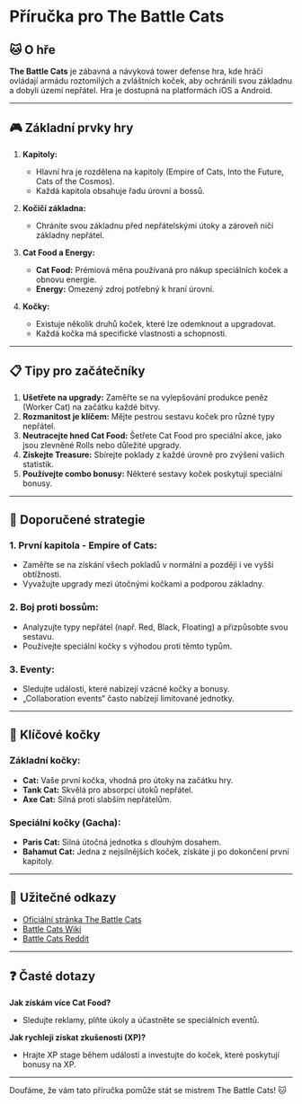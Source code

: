 # Příručka pro The Battle Cats

## 🐱 O hře
**The Battle Cats** je zábavná a návyková tower defense hra, kde hráči ovládají armádu roztomilých a zvláštních koček, aby ochránili svou základnu a dobyli území nepřátel. Hra je dostupná na platformách iOS a Android.

---

## 🎮 Základní prvky hry

1. **Kapitoly:**
   - Hlavní hra je rozdělena na kapitoly (Empire of Cats, Into the Future, Cats of the Cosmos).
   - Každá kapitola obsahuje řadu úrovní a bossů.

2. **Kočičí základna:**
   - Chráníte svou základnu před nepřátelskými útoky a zároveň ničí základny nepřátel.

3. **Cat Food a Energy:**
   - **Cat Food:** Prémiová měna používaná pro nákup speciálních koček a obnovu energie.
   - **Energy:** Omezený zdroj potřebný k hraní úrovní.

4. **Kočky:**
   - Existuje několik druhů koček, které lze odemknout a upgradovat.
   - Každá kočka má specifické vlastnosti a schopnosti.

---

## 📋 Tipy pro začátečníky

1. **Ušetřete na upgrady:** Zaměřte se na vylepšování produkce peněz (Worker Cat) na začátku každé bitvy.
2. **Rozmanitost je klíčem:** Mějte pestrou sestavu koček pro různé typy nepřátel.
3. **Neutracejte hned Cat Food:** Šetřete Cat Food pro speciální akce, jako jsou zlevněné Rolls nebo důležité upgrady.
4. **Získejte Treasure:** Sbírejte poklady z každé úrovně pro zvýšení vašich statistik.
5. **Používejte combo bonusy:** Některé sestavy koček poskytují speciální bonusy.

---

## 🌟 Doporučené strategie

### 1. **První kapitola - Empire of Cats:**
   - Zaměřte se na získání všech pokladů v normální a později i ve vyšší obtížnosti.
   - Vyvažujte upgrady mezi útočnými kočkami a podporou základny.

### 2. **Boj proti bossům:**
   - Analyzujte typy nepřátel (např. Red, Black, Floating) a přizpůsobte svou sestavu.
   - Používejte speciální kočky s výhodou proti těmto typům.

### 3. **Eventy:**
   - Sledujte události, které nabízejí vzácné kočky a bonusy.
   - „Collaboration events“ často nabízejí limitované jednotky.

---

## 🐾 Klíčové kočky

### Základní kočky:
- **Cat:** Vaše první kočka, vhodná pro útoky na začátku hry.
- **Tank Cat:** Skvělá pro absorpci útoků nepřátel.
- **Axe Cat:** Silná proti slabším nepřátelům.

### Speciální kočky (Gacha):
- **Paris Cat:** Silná útočná jednotka s dlouhým dosahem.
- **Bahamut Cat:** Jedna z nejsilnějších koček, získáte ji po dokončení první kapitoly.

---

## 🔗 Užitečné odkazy
- [Oficiální stránka The Battle Cats](https://ponos.s3.amazonaws.com/information/thebattlecats.html)
- [Battle Cats Wiki](https://battle-cats.fandom.com/wiki/Battle_Cats_Wiki)
- [Battle Cats Reddit](https://www.reddit.com/r/battlecats/)

---

## ❓ Časté dotazy

**Jak získám více Cat Food?**
- Sledujte reklamy, plňte úkoly a účastněte se speciálních eventů.

**Jak rychleji získat zkušenosti (XP)?**
- Hrajte XP stage během událostí a investujte do koček, které poskytují bonusy na XP.

---

Doufáme, že vám tato příručka pomůže stát se mistrem The Battle Cats! 🐱
